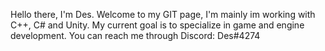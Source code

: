 Hello there, I'm Des.
Welcome to my GIT page, I'm mainly im working with C++, C# and Unity.
My current goal is to specialize in game and engine development.
You can reach me through Discord: Des#4274
